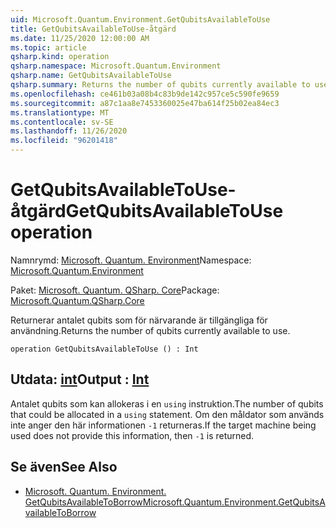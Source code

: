 ```yaml
---
uid: Microsoft.Quantum.Environment.GetQubitsAvailableToUse
title: GetQubitsAvailableToUse-åtgärd
ms.date: 11/25/2020 12:00:00 AM
ms.topic: article
qsharp.kind: operation
qsharp.namespace: Microsoft.Quantum.Environment
qsharp.name: GetQubitsAvailableToUse
qsharp.summary: Returns the number of qubits currently available to use.
ms.openlocfilehash: ce461b03a08b4c83b9de142c957ce5c590fe9659
ms.sourcegitcommit: a87c1aa8e7453360025e47ba614f25b02ea84ec3
ms.translationtype: MT
ms.contentlocale: sv-SE
ms.lasthandoff: 11/26/2020
ms.locfileid: "96201418"
---
```

# <a name="getqubitsavailabletouse-operation"></a><span data-ttu-id="b3bad-102">GetQubitsAvailableToUse-åtgärd</span><span class="sxs-lookup"><span data-stu-id="b3bad-102">GetQubitsAvailableToUse operation</span></span>

<span data-ttu-id="b3bad-103">Namnrymd: [Microsoft. Quantum. Environment](xref:Microsoft.Quantum.Environment)</span><span class="sxs-lookup"><span data-stu-id="b3bad-103">Namespace: [Microsoft.Quantum.Environment](xref:Microsoft.Quantum.Environment)</span></span>

<span data-ttu-id="b3bad-104">Paket: [Microsoft. Quantum. QSharp. Core](https://nuget.org/packages/Microsoft.Quantum.QSharp.Core)</span><span class="sxs-lookup"><span data-stu-id="b3bad-104">Package: [Microsoft.Quantum.QSharp.Core](https://nuget.org/packages/Microsoft.Quantum.QSharp.Core)</span></span>


<span data-ttu-id="b3bad-105">Returnerar antalet qubits som för närvarande är tillgängliga för användning.</span><span class="sxs-lookup"><span data-stu-id="b3bad-105">Returns the number of qubits currently available to use.</span></span>

```qsharp
operation GetQubitsAvailableToUse () : Int
```


## <a name="output--int"></a><span data-ttu-id="b3bad-106">Utdata: [int](xref:microsoft.quantum.lang-ref.int)</span><span class="sxs-lookup"><span data-stu-id="b3bad-106">Output : [Int](xref:microsoft.quantum.lang-ref.int)</span></span>

<span data-ttu-id="b3bad-107">Antalet qubits som kan allokeras i en `using` instruktion.</span><span class="sxs-lookup"><span data-stu-id="b3bad-107">The number of qubits that could be allocated in a `using` statement.</span></span>
<span data-ttu-id="b3bad-108">Om den måldator som används inte anger den här informationen `-1` returneras.</span><span class="sxs-lookup"><span data-stu-id="b3bad-108">If the target machine being used does not provide this information, then `-1` is returned.</span></span>

## <a name="see-also"></a><span data-ttu-id="b3bad-109">Se även</span><span class="sxs-lookup"><span data-stu-id="b3bad-109">See Also</span></span>

- [<span data-ttu-id="b3bad-110">Microsoft. Quantum. Environment. GetQubitsAvailableToBorrow</span><span class="sxs-lookup"><span data-stu-id="b3bad-110">Microsoft.Quantum.Environment.GetQubitsAvailableToBorrow</span></span>](xref:Microsoft.Quantum.Environment.GetQubitsAvailableToBorrow)